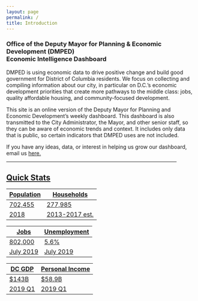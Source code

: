 ```yaml
---
layout: page
permalink: /
title: Introduction
---
```


<h3>
Office of the Deputy Mayor for Planning & Economic Development (DMPED) <br/> Economic Intelligence Dashboard
</h3>

DMPED is using economic data to drive positive change and build good government for District of Columbia residents. We focus on collecting and compiling information about our city, in particular on D.C.’s economic development priorities that create more pathways to the middle class: jobs, quality affordable housing, and community-focused development.

This site is an online version of the Deputy Mayor for Planning and Economic Development’s weekly dashboard. This dashboard is also transmitted to the City Administrator, the Mayor, and other senior staff, so they can be aware of economic trends and context. It includes only data that is public, so certain indicators that DMPED uses are not included. 

If you have any ideas, data, or interest in helping us grow our dashboard, email us <a href="mailto:dmped.econintel@dc.gov">here.


<hr style="width: 454px; margin:1em 0">

<h2> Quick Stats </h2>

<div class="datatable">
	<table>
		<thead>
			<tr><th>Population</th><th>Households</th>
		<tbody>
			<tr class="headline-data"><td>702,455</td><td>277,985</td></tr>	
			<tr><td>2018</td><td>2013-2017 est.</td></tr>
		</tbody>
	<table>
		<thead>
			<tr><th>Jobs</th><th>Unemployment</th>
		<tbody>
			<tr class="headline-data"><td>802,000</td><td>5.6%</td></tr>	
			<tr><td>July 2019</td><td>July 2019</td></tr> 
		</tbody>
	<table>
		<thead>
			<tr><th>DC GDP</th><th>Personal Income</th>
		<tbody>
			<tr class="headline-data"><td>$143B</td><td>$58.9B</td></tr>	
			<tr><td>2019 Q1</td><td>2019 Q1</td></tr>
		</tbody>



